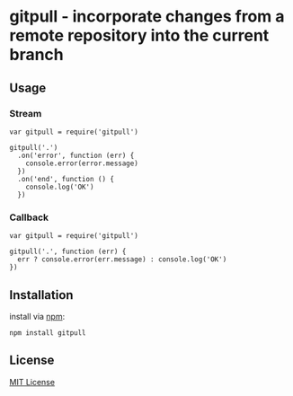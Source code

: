 # gitpull - incorporate changes from a remote repository into the current branch

## Usage

### Stream

    var gitpull = require('gitpull')

    gitpull('.')
      .on('error', function (err) {
        console.error(error.message)
      })
      .on('end', function () {
        console.log('OK')
      })

### Callback
    
    var gitpull = require('gitpull')

    gitpull('.', function (err) {
      err ? console.error(err.message) : console.log('OK')  
    })

## Installation

install via [npm](http://npmjs.org/):

    npm install gitpull

## License

[MIT License](https://raw.github.com/michaelnisi/gitpull/master/LICENSE)
